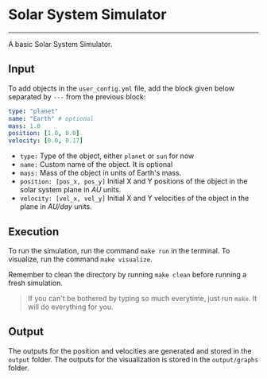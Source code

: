 # Solar System Simulator
---
A basic Solar System Simulator.

## Input

To add objects in the `user_config.yml` file, add the block given below separated by `---` from the previous block:
```yaml
type: "planet"
name: "Earth" # optional
mass: 1.0
position: [1.0, 0.0]
velocity: [0.0, 0.17]
```

* `type:` Type of the object, either `planet` or `sun` for now
* `name:` Custom name of the object. It is optional
* `mass:` Mass of the object in units of Earth's mass.
* `position: [pos_x, pos_y]` Initial X and Y positions of the object in the solar system plane in _AU_ units.
* `velocity: [vel_x, vel_y]` Initial X and Y velocities of the object in the plane in _AU/day_ units.

## Execution

To run the simulation, run the command `make run` in the terminal. To visualize, run the command `make visualize`.

Remember to clean the directory by running `make clean` before running a fresh simulation.

> If you can't be bothered by typing so much everytime, just run `make`. It will do everything for you.

## Output

The outputs for the position and velocities are generated and stored in the `output` folder. The outputs for the visualization is stored in the `output/graphs` folder.
